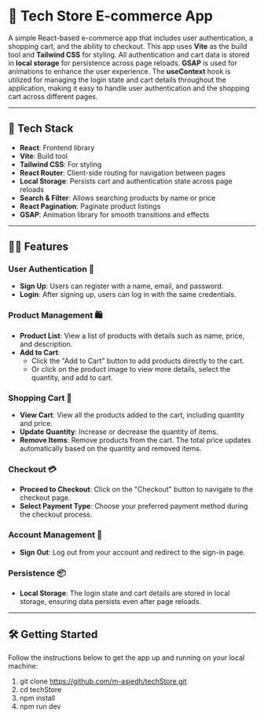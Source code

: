 # 🛒 **Tech Store E-commerce App**

A simple React-based e-commerce app that includes user authentication, a shopping cart, and the ability to checkout. This app uses **Vite** as the build tool and **Tailwind CSS** for styling. All authentication and cart data is stored in **local storage** for persistence across page reloads. **GSAP** is used for animations to enhance the user experience. The **useContext** hook is utilized for managing the login state and cart details throughout the application, making it easy to handle user authentication and the shopping cart across different pages.

---

## 🚀 **Tech Stack**
- **React**: Frontend library
- **Vite**: Build tool
- **Tailwind CSS**: For styling
- **React Router**: Client-side routing for navigation between pages
- **Local Storage**: Persists cart and authentication state across page reloads
- **Search & Filter**: Allows searching products by name or price
- **React Pagination**: Paginate product listings
- **GSAP**: Animation library for smooth transitions and effects

---

## 🧑‍💻 **Features**

### **User Authentication** 🔐
- **Sign Up**: Users can register with a name, email, and password.
- **Login**: After signing up, users can log in with the same credentials.

### **Product Management** 🛍️
- **Product List**: View a list of products with details such as name, price, and description.
- **Add to Cart**: 
  - Click the "Add to Cart" button to add products directly to the cart.
  - Or click on the product image to view more details, select the quantity, and add to cart.

### **Shopping Cart** 🛒
- **View Cart**: View all the products added to the cart, including quantity and price.
- **Update Quantity**: Increase or decrease the quantity of items.
- **Remove Items**: Remove products from the cart. The total price updates automatically based on the quantity and removed items.

### **Checkout** 💳
- **Proceed to Checkout**: Click on the "Checkout" button to navigate to the checkout page.
- **Select Payment Type**: Choose your preferred payment method during the checkout process.

### **Account Management** 👤
- **Sign Out**: Log out from your account and redirect to the sign-in page.

### **Persistence** 📦
- **Local Storage**: The login state and cart details are stored in local storage, ensuring data persists even after page reloads.

---

## 🛠️ **Getting Started**

Follow the instructions below to get the app up and running on your local machine:

1. git clone https://github.com/m-asjedh/techStore.git
2. cd techStore
3. npm install
4. npm run dev
